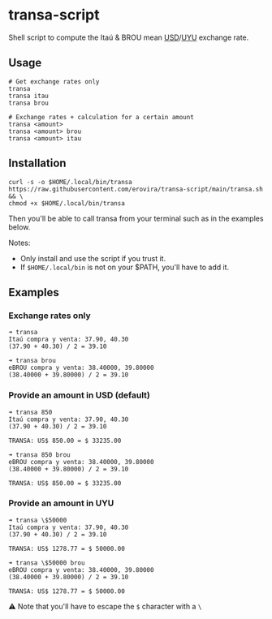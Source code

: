 # transa-script
Shell script to compute the Itaú & BROU mean [USD](https://en.wikipedia.org/wiki/United_States_dollar)/[UYU](https://en.wikipedia.org/wiki/Uruguayan_peso) exchange rate.

## Usage

```
# Get exchange rates only
transa
transa itau
transa brou

# Exchange rates + calculation for a certain amount
transa <amount>
transa <amount> brou
transa <amount> itau
```

## Installation

```
curl -s -o $HOME/.local/bin/transa https://raw.githubusercontent.com/erovira/transa-script/main/transa.sh && \
chmod +x $HOME/.local/bin/transa
```
Then you'll be able to call transa from your terminal such as in the examples below.

Notes:
- Only install and use the script if you trust it.
- If `$HOME/.local/bin` is not on your $PATH, you'll have to add it.

## Examples

### Exchange rates only

```
➜ transa
Itaú compra y venta: 37.90, 40.30
(37.90 + 40.30) / 2 = 39.10

➜ transa brou
eBROU compra y venta: 38.40000, 39.80000
(38.40000 + 39.80000) / 2 = 39.10
```

### Provide an amount in USD (default)

```
➜ transa 850
Itaú compra y venta: 37.90, 40.30
(37.90 + 40.30) / 2 = 39.10

TRANSA: US$ 850.00 = $ 33235.00

➜ transa 850 brou
eBROU compra y venta: 38.40000, 39.80000
(38.40000 + 39.80000) / 2 = 39.10

TRANSA: US$ 850.00 = $ 33235.00
```

### Provide an amount in UYU

```
➜ transa \$50000
Itaú compra y venta: 37.90, 40.30
(37.90 + 40.30) / 2 = 39.10

TRANSA: US$ 1278.77 = $ 50000.00

➜ transa \$50000 brou
eBROU compra y venta: 38.40000, 39.80000
(38.40000 + 39.80000) / 2 = 39.10

TRANSA: US$ 1278.77 = $ 50000.00
```

⚠️ Note that you'll have to escape the `$` character with a `\`
